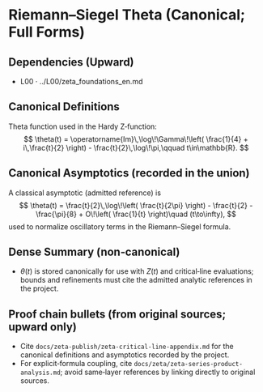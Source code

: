 # Riemann–Siegel Theta (Canonical; Full Forms)

## Dependencies (Upward)
- L00 · ../L00/zeta_foundations_en.md

## Canonical Definitions
Theta function used in the Hardy Z‑function:
$$
\theta(t) = \operatorname{Im}\,\log\!\Gamma\!\left( \frac{1}{4} + i\,\frac{t}{2} \right) - \frac{t}{2}\,\log\!\pi,\qquad t\in\mathbb{R}.
$$

## Canonical Asymptotics (recorded in the union)
A classical asymptotic (admitted reference) is
$$
\theta(t) = \frac{t}{2}\,\log\!\left( \frac{t}{2\pi} \right) - \frac{t}{2} - \frac{\pi}{8} + O\!\left( \frac{1}{t} \right)\quad (t\to\infty),
$$
used to normalize oscillatory terms in the Riemann–Siegel formula.

## Dense Summary (non‑canonical)
- $\theta(t)$ is stored canonically for use with $Z(t)$ and critical‑line evaluations; bounds and refinements must cite the admitted analytic references in the project.

## Proof chain bullets (from original sources; upward only)
- Cite `docs/zeta-publish/zeta-critical-line-appendix.md` for the canonical definitions and asymptotics recorded by the project.
- For explicit‑formula coupling, cite `docs/zeta/zeta-series-product-analysis.md`; avoid same‑layer references by linking directly to original sources.
